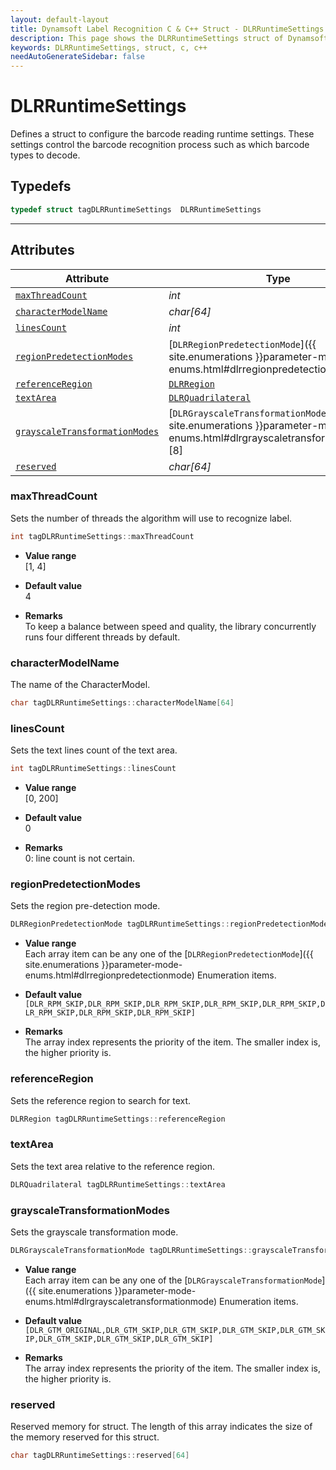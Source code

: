 ```yaml
---
layout: default-layout
title: Dynamsoft Label Recognition C & C++ Struct - DLRRuntimeSettings
description: This page shows the DLRRuntimeSettings struct of Dynamsoft Label Recognition for C & C++ Language.
keywords: DLRRuntimeSettings, struct, c, c++
needAutoGenerateSidebar: false
---
```



# DLRRuntimeSettings
Defines a struct to configure the barcode reading runtime settings. These settings control the barcode recognition process such as which barcode types to decode.

## Typedefs

```cpp
typedef struct tagDLRRuntimeSettings  DLRRuntimeSettings
```  
  
---
  

## Attributes
  
| Attribute | Type |
|---------- | ---- |
| [`maxThreadCount`](#maxthreadcount) | *int* |
| [`characterModelName`](#charactermodelname) | *char\[64\]* |
| [`linesCount`](#linescount) | *int* |
| [`regionPredetectionModes`](#regionpredetectionmodes) | [`DLRRegionPredetectionMode`]({{ site.enumerations }}parameter-mode-enums.html#dlrregionpredetectionmode)\[8\] |
| [`referenceRegion`](#referenceregion) | [`DLRRegion`](dlr-region.md) |
| [`textArea`](#textarea) | [`DLRQuadrilateral`](dlr-quadrilateral.md) |
| [`grayscaleTransformationModes`](#grayscaleTransformationModes) | [`DLRGrayscaleTransformationMode`]({{ site.enumerations }}parameter-mode-enums.html#dlrgrayscaletransformationmode)\[8\] |
| [`reserved`](#reserved) | *char\[64\]* |


### maxThreadCount
Sets the number of threads the algorithm will use to recognize label.
```cpp
int tagDLRRuntimeSettings::maxThreadCount
```
- **Value range**   
    [1, 4]
      
- **Default value**   
    4
    
- **Remarks**   
    To keep a balance between speed and quality, the library concurrently runs four different threads by default.

### characterModelName
The name of the CharacterModel.
```cpp
char tagDLRRuntimeSettings::characterModelName[64]
```

### linesCount
Sets the text lines count of the text area.
```cpp
int tagDLRRuntimeSettings::linesCount
```
- **Value range**   
    [0, 200]
      
- **Default value**   
    0
    
- **Remarks**   
    0: line count is not certain.


### regionPredetectionModes
Sets the region pre-detection mode.
```cpp
DLRRegionPredetectionMode tagDLRRuntimeSettings::regionPredetectionModes[8]
```
- **Value range**   
    Each array item can be any one of the [`DLRRegionPredetectionMode`]({{ site.enumerations }}parameter-mode-enums.html#dlrregionpredetectionmode) Enumeration items.
      
- **Default value**   
    `[DLR_RPM_SKIP,DLR_RPM_SKIP,DLR_RPM_SKIP,DLR_RPM_SKIP,DLR_RPM_SKIP,DLR_RPM_SKIP,DLR_RPM_SKIP,DLR_RPM_SKIP]`
    
- **Remarks**   
    The array index represents the priority of the item. The smaller index is, the higher priority is.


### referenceRegion
Sets the reference region to search for text.
```cpp
DLRRegion tagDLRRuntimeSettings::referenceRegion
```

### textArea
Sets the text area relative to the reference region.
```cpp
DLRQuadrilateral tagDLRRuntimeSettings::textArea
```

### grayscaleTransformationModes
Sets the grayscale transformation mode.
```cpp
DLRGrayscaleTransformationMode tagDLRRuntimeSettings::grayscaleTransformationModes[8]
```
- **Value range**   
    Each array item can be any one of the [`DLRGrayscaleTransformationMode`]({{ site.enumerations }}parameter-mode-enums.html#dlrgrayscaletransformationmode) Enumeration items.
      
- **Default value**   
    `[DLR_GTM_ORIGINAL,DLR_GTM_SKIP,DLR_GTM_SKIP,DLR_GTM_SKIP,DLR_GTM_SKIP,DLR_GTM_SKIP,DLR_GTM_SKIP,DLR_GTM_SKIP]`
    
- **Remarks**   
    The array index represents the priority of the item. The smaller index is, the higher priority is.
  
### reserved
Reserved memory for struct. The length of this array indicates the size of the memory reserved for this struct.
```cpp
char tagDLRRuntimeSettings::reserved[64]
```

